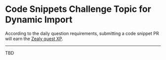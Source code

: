 # Code Snippets Challenge Topic for Dynamic Import

According to the daily question requirements, submitting a code snippet PR will earn the [Zealy quest XP](https://zealy.io/c/flow-community/questboard).

---

TBD

